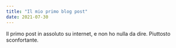 ```yaml
---
title: "Il mio primo blog post"
date: 2021-07-30
---
```

Il primo post in assoluto su internet, e non ho nulla da dire.
Piuttosto sconfortante.
